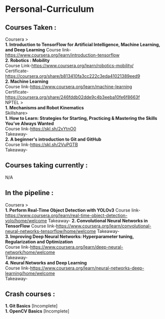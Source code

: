 # Personal-Curriculum

## Courses Taken :   
Coursera >  
**1. Introduction to TensorFlow for Artificial Intelligence, Machine Learning, and Deep Learning**
Course link-https://www.coursera.org/learn/introduction-tensorflow  
**2. Robotics : Mobility**   
Course Link-https://www.coursera.org/learn/robotics-mobility/  
Certificate-https://coursera.org/share/b813410fa3cc222c3eda41021389eed9  
**2. Machine Learning**   
Course link-https://www.coursera.org/learn/machine-learning  
Certificate-https://coursera.org/share/246fddb02dde9c4b3eeba10fe6f8663f  
NPTEL >  
**1. Mechanisms and Robot Kinematics**  
Skillshare>  
**1. How to Learn: Strategies for Starting, Practicing & Mastering the Skills You’ve Always Wanted**  
Course link-https://skl.sh/2xYtnO0  
Takeaway-  
**2. A beginner's introduction to Git and GitHub**   
Course link-https://skl.sh/2VuPGTB  
Takeaway-  
## Courses taking currently :
N/A  
## In the pipeline :  
Coursera >  
**1. Perform Real-Time Object Detection with YOLOv3**
Course link- https://www.coursera.org/learn/real-time-object-detection-yolo/home/welcome
Takeaway-
**2. Convolutional Neural Networks in TensorFlow**
Course link-https://www.coursera.org/learn/convolutional-neural-networks-tensorflow/home/welcome 
Takeaway-  
**3. Improving Deep Neural Networks: Hyperparameter tuning, Regularization and Optimization**  
Course link-https://www.coursera.org/learn/deep-neural-network/home/welcome  
Takeaway-  
**4. Neural Networks and Deep Learning**  
Course link-https://www.coursera.org/learn/neural-networks-deep-learning/home/welcome  
Takeaway- 
## Crash courses :
**1. Git Basics** [Incomplete]  
**1. OpenCV Basics** [Incomplete]
